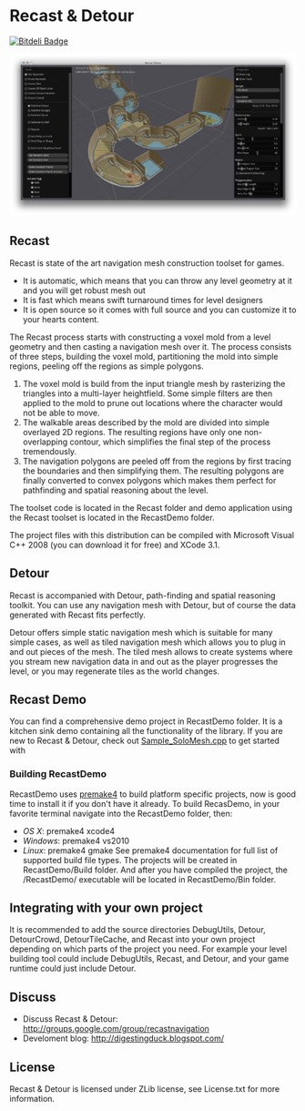 
Recast & Detour
===============

[![Bitdeli Badge](https://d2weczhvl823v0.cloudfront.net/memononen/recastnavigation/trend.png)](https://bitdeli.com/free "Bitdeli Badge")

![screenshot of a navmesh baked with the sample program](/RecastDemo/screenshot.png?raw=true)

## Recast

Recast is state of the art navigation mesh construction toolset for games.

* It is automatic, which means that you can throw any level geometry at it and you will get robust mesh out
* It is fast which means swift turnaround times for level designers
* It is open source so it comes with full source and you can customize it to your hearts content. 

The Recast process starts with constructing a voxel mold from a level geometry 
and then casting a navigation mesh over it. The process consists of three steps, 
building the voxel mold, partitioning the mold into simple regions, peeling off 
the regions as simple polygons.

1. The voxel mold is build from the input triangle mesh by rasterizing the triangles into a multi-layer heightfield. Some simple filters are  then applied to the mold to prune out locations where the character would not be able to move.
2. The walkable areas described by the mold are divided into simple overlayed 2D regions. The resulting regions have only one non-overlapping contour, which simplifies the final step of the process tremendously.
3. The navigation polygons are peeled off from the regions by first tracing the boundaries and then simplifying them. The resulting polygons are finally converted to convex polygons which makes them perfect for pathfinding and spatial reasoning about the level. 

The toolset code is located in the Recast folder and demo application using the Recast
toolset is located in the RecastDemo folder.

The project files with this distribution can be compiled with Microsoft Visual C++ 2008
(you can download it for free) and XCode 3.1.


## Detour

Recast is accompanied with Detour, path-finding and spatial reasoning toolkit. You can use any navigation mesh with Detour, but of course the data generated with Recast fits perfectly.

Detour offers simple static navigation mesh which is suitable for many simple cases, as well as tiled navigation mesh which allows you to plug in and out pieces of the mesh. The tiled mesh allows to create systems where you stream new navigation data in and out as the player progresses the level, or you may regenerate tiles as the world changes. 

## Recast Demo

You can find a comprehensive demo project in RecastDemo folder. It is a kitchen sink demo containing all the functionality of the library. If you are new to Recast & Detour, check out [Sample_SoloMesh.cpp](/RecastDemo/Source/Sample_SoloMesh.cpp) to get started with 

### Building RecastDemo

RecastDemo uses [premake4](http://industriousone.com/premake) to build platform specific projects, now is good time to install it if you don't have it already. To build RecasDemo, in your favorite terminal navigate into the RecastDemo folder, then:
- *OS X*: premake4 xcode4
- *Windows*: premake4 vs2010
- *Linux*: premake4 gmake 
See premake4 documentation for full list of supported build file types. The projects will be created in RecastDemo/Build folder. And after you have compiled the project, the /RecastDemo/ executable will be located in RecastDemo/Bin folder.

## Integrating with your own project

It is recommended to add the source directories DebugUtils, Detour, DetourCrowd, DetourTileCache, and Recast into your own project depending on which parts of the project you need. For example your level building tool could include DebugUtils, Recast, and Detour, and your game runtime could just include Detour.

## Discuss

- Discuss Recast & Detour: http://groups.google.com/group/recastnavigation
- Develoment blog: http://digestingduck.blogspot.com/


## License

Recast & Detour is licensed under ZLib license, see License.txt for more information.